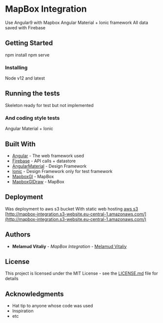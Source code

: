 # MapBox Integration

Use Angular9 with Mapbox 
Angular Material + Ionic framework
All data saved with Firebase

## Getting Started

npm install
npm serve

### Installing

Node v12 and latest

## Running the tests

Skeleton ready for test but not implemented


### And coding style tests

Angular Material + Ionic

## Built With

* [Angular](https://angular.io/) - The web framework used
* [Firebase](https://firebase.google.com/) - API calls + datastore
* [AngularMaterial](https://material.angular.io/) - Design Framework
* [Ionic](https://ionicframework.com/) - Design Framework only for test framework
* [MapboxGl](https://rometools.github.io/rome/) - MapBox
* [MapboxGlDraw](https://rometools.github.io/rome/) - MapBox

## Deployment

Was deployment to aws s3 bucket 
With static web hosting [aws s3](http://mapbox-integration.s3-website.eu-central-1.amazonaws.com/)
[http://mapbox-integration.s3-website.eu-central-1.amazonaws.com/](http://mapbox-integration.s3-website.eu-central-1.amazonaws.com/)
## Authors

* **Melamud Vitaliy** - *MapBox Integration* - [Melamud Vitaliy](https://github.com/melamudv)

## License

This project is licensed under the MIT License - see the [LICENSE.md](LICENSE.md) file for details

## Acknowledgments

* Hat tip to anyone whose code was used
* Inspiration
* etc
